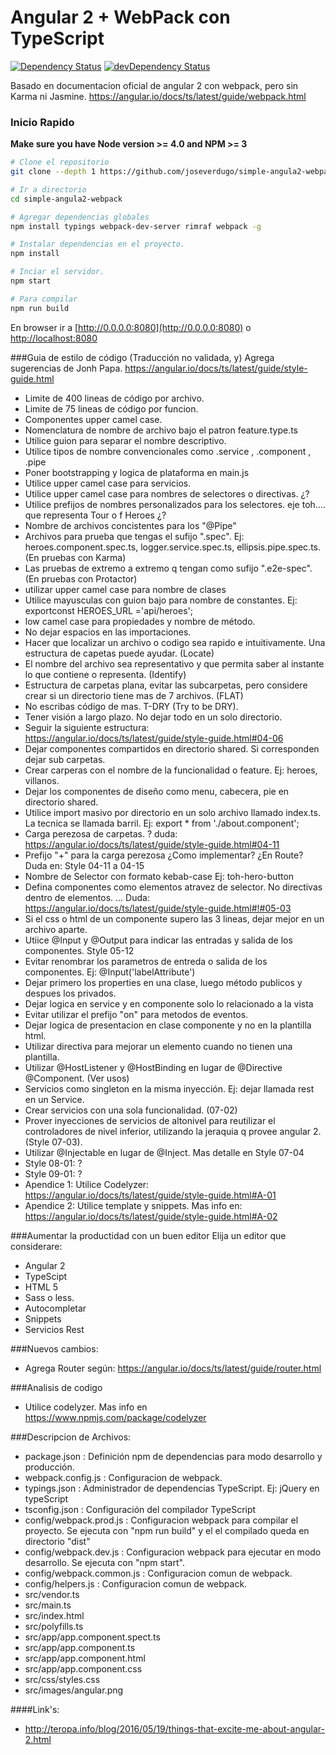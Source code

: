 # Angular 2 + WebPack con TypeScript

[![Dependency Status](https://david-dm.org/joseverdugo/simple-angula2-webpack.svg)](https://david-dm.org/joseverdugo/simple-angula2-webpack)
[![devDependency Status](https://david-dm.org/joseverdugo/simple-angula2-webpack/dev-status.svg)](https://david-dm.org/joseverdugo/simple-angula2-webpack#info=devDependencies)


Basado en documentacion oficial de angular 2 con webpack, pero sin Karma ni Jasmine.
https://angular.io/docs/ts/latest/guide/webpack.html 

### Inicio Rapido
**Make sure you have Node version >= 4.0 and NPM >= 3**

```bash
# Clone el repositorio
git clone --depth 1 https://github.com/joseverdugo/simple-angula2-webpack.git

# Ir a directorio
cd simple-angula2-webpack

# Agregar dependencias globales
npm install typings webpack-dev-server rimraf webpack -g

# Instalar dependencias en el proyecto.
npm install

# Inciar el servidor.
npm start

# Para compilar
npm run build

```
En browser ir a [http://0.0.0.0:8080](http://0.0.0.0:8080) o [http://localhost:8080](http://localhost:8080)

###Guia de estilo de código (Traducción no validada, y)
Agrega sugerencias de Jonh Papa. https://angular.io/docs/ts/latest/guide/style-guide.html
- Limite de 400 lineas de código por archivo.
- Limite de 75 lineas de código por funcion.
- Componentes upper camel case.
- Nomenclatura de nombre de archivo bajo el patron feature.type.ts
- Utilice guion para separar el nombre descriptivo.
- Utilice tipos de nombre convencionales como  .service , .component , .pipe
- Poner bootstrapping  y logica de plataforma en main.js
- Utilice upper camel case para servicios.
- Utilice upper camel case para nombres de selectores o directivas. ¿?
- Utilice prefijos de nombres personalizados para los selectores. eje toh.... que representa Tour o f Heroes ¿?
- Nombre de archivos concistentes para los "@Pipe"
- Archivos para prueba  que tengas el sufijo ".spec". Ej: heroes.component.spec.ts, logger.service.spec.ts, ellipsis.pipe.spec.ts. (En pruebas con Karma)
- Las pruebas de extremo a extremo q tengan como sufijo ".e2e-spec". (En pruebas con Protactor)
- utilizar upper camel case para nombre de clases
- Utilice mayusculas con guion bajo para nombre de constantes. Ej: exportconst HEROES_URL ='api/heroes';
- low camel case para propiedades y nombre de método.
- No dejar espacios en las importaciones.
- Hacer que localizar un archivo o codigo sea rapido e intuitivamente. Una estructura de capetas puede ayudar. (Locate)
- El nombre del archivo sea representativo y que permita saber al instante lo que contiene o representa. (Identify)
- Estructura de carpetas plana, evitar las subcarpetas, pero considere crear si un directorio tiene mas de 7 archivos. (FLAT)
- No escribas código de mas. T-DRY (Try to be DRY).
- Tener visión a largo plazo. No dejar todo en un solo directorio.
- Seguir la siguiente estructura: https://angular.io/docs/ts/latest/guide/style-guide.html#04-06
- Dejar componentes compartidos en directorio shared. Si corresponden dejar sub carpetas.
- Crear carperas con el nombre de la funcionalidad o feature. Ej: heroes, villanos.
- Dejar los componentes de diseño como menu, cabecera, pie en directorio shared.
- Utilice import masivo por directorio en un solo archivo llamado index.ts. La tecnica se llamada barril. Ej: 
export * from './about.component';
- Carga perezosa de carpetas. ? duda: https://angular.io/docs/ts/latest/guide/style-guide.html#04-11
- Prefijo "+" para la carga perezosa ¿Como implementar? ¿En Route?  Duda en: Style 04-11 a 04-15
- Nombre de Selector con formato kebab-case Ej: toh-hero-button
- Defina componentes como elementos atravez de selector. No directivas dentro de elementos. ... Duda: https://angular.io/docs/ts/latest/guide/style-guide.html#!#05-03
- Si el css o html de un componente supero las 3 lineas, dejar mejor en un archivo aparte.
- Utiice @Input y @Output para indicar las entradas y salida de los componentes. Style 05-12
- Evitar renombrar los parametros de entreda o salida de los componentes. Ej: @Input('labelAttribute') 
- Dejar primero los properties en una clase, luego método publicos y despues los privados.
- Dejar logica en service y en componente solo lo relacionado a la vista
- Evitar utilizar el prefijo "on" para metodos de eventos.
- Dejar logica de presentacion en clase componente y no en la plantilla html.
- Utilizar directiva para mejorar un elemento cuando no tienen una plantilla.
- Utilizar @HostListener y @HostBinding en lugar de @Directive @Component. (Ver usos)
- Servicios como singleton en la misma inyección.  Ej: dejar llamada rest en un Service.
- Crear servicios con una sola funcionalidad. (07-02)
- Prover inyecciones de servicios de altonivel para reutilizar el controladores de nivel inferior, utilizando la jeraquia q provee angular 2. (Style 07-03). 
- Utilizar @Injectable en lugar de @Inject. Mas detalle en Style 07-04
- Style 08-01: ?
- Style 09-01: ?
- Apendice 1: Utilice Codelyzer: https://angular.io/docs/ts/latest/guide/style-guide.html#A-01
- Apendice 2: Utilice template y snippets. Mas info en: https://angular.io/docs/ts/latest/guide/style-guide.html#A-02

###Aumentar la productidad con un buen editor
Elija un editor que considerare:
- Angular 2
- TypeScipt
- HTML 5
- Sass o less.
- Autocompletar
- Snippets
- Servicios Rest

###Nuevos cambios:
- Agrega Router según: https://angular.io/docs/ts/latest/guide/router.html

###Analisis de codigo
- Utilice codelyzer. Mas info en https://www.npmjs.com/package/codelyzer


###Descripcion de Archivos:
- package.json : Definición npm de dependencias para modo desarrollo y producción.
- webpack.config.js : Configuracion de webpack.
- typings.json : Administrador de dependencias TypeScript. Ej: jQuery en typeScript
- tsconfig.json : Configuración del compilador TypeScript 
- config/webpack.prod.js : Configuracion webpack para compilar el proyecto. Se ejecuta con "npm run build" y el el compilado queda en directorio "dist"
- config/webpack.dev.js : Configuracion webpack para ejecutar en modo desarrollo. Se ejecuta con "npm start".
- config/webpack.common.js : Configuracion comun de webpack. 
- config/helpers.js : Configuracion comun de webpack. 
- src/vendor.ts 
- src/main.ts
- src/index.html
- src/polyfills.ts
- src/app/app.component.spect.ts
- src/app/app.component.ts
- src/app/app.component.html
- src/app/app.component.css
- src/css/styles.css
- src/images/angular.png


####Link's:
- http://teropa.info/blog/2016/05/19/things-that-excite-me-about-angular-2.html

